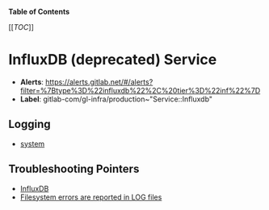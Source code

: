 <!-- MARKER: do not edit this section directly. Edit services/service-catalog.yml then run scripts/generate-docs -->

**Table of Contents**

[[_TOC_]]

# InfluxDB (deprecated) Service

* **Alerts**: <https://alerts.gitlab.net/#/alerts?filter=%7Btype%3D%22influxdb%22%2C%20tier%3D%22inf%22%7D>
* **Label**: gitlab-com/gl-infra/production~"Service::Influxdb"

## Logging

* [system](https://log.gprd.gitlab.net/goto/bf44358a81c549827fd8142a4da59d4a)

## Troubleshooting Pointers

* [InfluxDB](manage-influxdb.md)
* [Filesystem errors are reported in LOG files](../monitoring/filesystem_alerts.md)
<!-- END_MARKER -->

<!-- ## Summary -->

<!-- ## Architecture -->

<!-- ## Performance -->

<!-- ## Scalability -->

<!-- ## Availability -->

<!-- ## Durability -->

<!-- ## Security/Compliance -->

<!-- ## Monitoring/Alerting -->

<!-- ## Links to further Documentation -->
